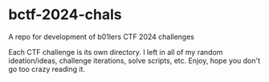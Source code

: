 # bctf-2024-chals
A repo for development of b01lers CTF 2024 challenges

Each CTF challenge is its own directory. I left in all of my random ideation/ideas, challenge iterations, solve scripts, etc. 
Enjoy, hope you don't go too crazy reading it. 
